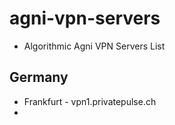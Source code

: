 # agni-vpn-servers
* Algorithmic Agni VPN Servers List

## Germany
* Frankfurt - vpn1.privatepulse.ch
* 
